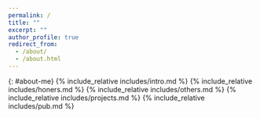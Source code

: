 ```yaml
---
permalink: /
title: ""
excerpt: ""
author_profile: true
redirect_from: 
  - /about/
  - /about.html
---
```

<span class='anchor' id='about-me'></span>
{: #about-me}
{% include_relative includes/intro.md %}
{% include_relative includes/honers.md %}
{% include_relative includes/others.md %}
{% include_relative includes/projects.md %}
{% include_relative includes/pub.md %}